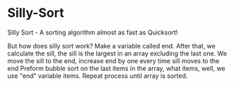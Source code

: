 # Silly-Sort
Silly Sort - A sorting algorithm almost as fast as Quicksort!

But how does silly sort work?
Make a variable called end.
After that, we calculate the sill, the sill is the largest in an array excluding the last one.
We move the sill to the end, increase end by one every time sill moves to the end
Preform bubble sort on the last items in the array, what items, well, we use "end" variable items.
Repeat process until array is sorted.
